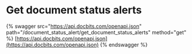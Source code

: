 # Get document status alerts

{% swagger src="https://api.docbits.com/openapi.json" path="/document_status_alert/get_document_status_alerts" method="get" %}
[https://api.docbits.com/openapi.json](https://api.docbits.com/openapi.json)
{% endswagger %}
